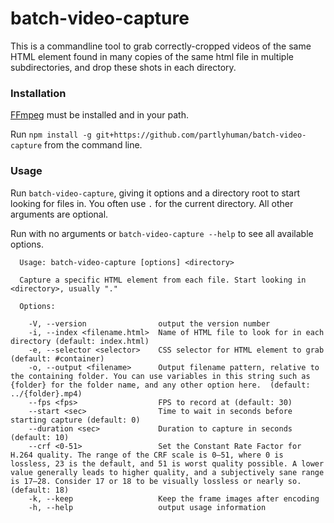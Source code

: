# batch-video-capture

This is a commandline tool to grab correctly-cropped videos
of the same HTML element found in many copies of the same html file
in multiple subdirectories, and drop these shots in each directory.


### Installation

[FFmpeg](https://ffmpeg.org/download.html) must be installed and in your path.

Run
 `npm install -g git+https://github.com/partlyhuman/batch-video-capture` 
from the command line.

### Usage

Run `batch-video-capture`, giving it options and a directory root 
to start looking for files in. You often use `.` for the current
directory. All other arguments are optional.

Run with no arguments or `batch-video-capture --help` to see all available
options.

```
  Usage: batch-video-capture [options] <directory>

  Capture a specific HTML element from each file. Start looking in <directory>, usually "."

  Options:

    -V, --version                output the version number
    -i, --index <filename.html>  Name of HTML file to look for in each directory (default: index.html)
    -e, --selector <selector>    CSS selector for HTML element to grab (default: #container)
    -o, --output <filename>      Output filename pattern, relative to the containing folder. You can use variables in this string such as {folder} for the folder name, and any other option here.  (default: ../{folder}.mp4)
    --fps <fps>                  FPS to record at (default: 30)
    --start <sec>                Time to wait in seconds before starting capture (default: 0)
    --duration <sec>             Duration to capture in seconds (default: 10)
    --crf <0-51>                 Set the Constant Rate Factor for H.264 quality. The range of the CRF scale is 0–51, where 0 is lossless, 23 is the default, and 51 is worst quality possible. A lower value generally leads to higher quality, and a subjectively sane range is 17–28. Consider 17 or 18 to be visually lossless or nearly so. (default: 18)
    -k, --keep                   Keep the frame images after encoding
    -h, --help                   output usage information

```
